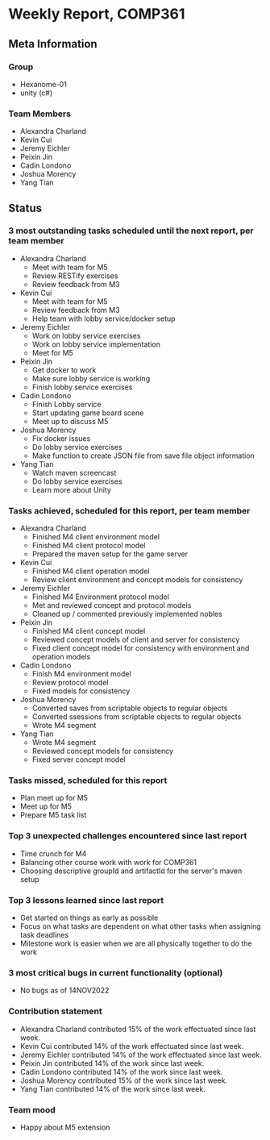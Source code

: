 # Weekly Report, COMP361

## Meta Information

### Group

 * Hexanome-01
 * unity (c#)

### Team Members

 * Alexandra Charland
 * Kevin Cui
 * Jeremy Eichler
 * Peixin Jin
 * Cadin Londono
 * Joshua Morency
 * Yang Tian

## Status

### 3 most outstanding tasks scheduled until the next report, per team member

 * Alexandra Charland
   * Meet with team for M5
   * Review RESTify exercises
   * Review feedback from M3
 * Kevin Cui
   * Meet with team for M5
   * Review feedback from M3
   * Help team with lobby service/docker setup
 * Jeremy Eichler
   * Work on lobby service exercises
   * Work on lobby service implementation
   * Meet for M5
 * Peixin Jin
   * Get docker to work
   * Make sure lobby service is working
   * Finish lobby service exercises
 * Cadin Londono
   * Finish Lobby service
   * Start updating game board scene
   * Meet up to discuss M5
 * Joshua Morency
   * Fix docker issues
   * Do lobby service exercises
   * Make function to create JSON file from save file object information
 * Yang Tian
   * Watch maven screencast
   * Do lobby service exercises
   * Learn more about Unity

### Tasks achieved, scheduled for this report, per team member

 * Alexandra Charland
   * Finished M4 client environment model
   * Finished M4 client protocol model
   * Prepared the maven setup for the game server
 * Kevin Cui
   * Finished M4 client operation model
   * Review client environment and concept models for consistency
 * Jeremy Eichler
   * Finished M4 Environment protocol model
   * Met and reviewed concept and protocol models
   * Cleaned up / commented previously implemented nobles
 * Peixin Jin
   * Finished M4 client concept model
   * Reviewed concept models of client and server for consistency
   * Fixed client concept model for consistency with environment and operation models
 * Cadin Londono
   * Finish M4 environment model
   * Review protocol model  
   * Fixed models for consistency
 * Joshua Morency
   * Converted saves from scriptable objects to regular objects
   * Converted ssessions from scriptable objects to regular objects
   * Wrote M4 segment
 * Yang Tian
   * Wrote M4 segment
   * Reviewed concept models for consistency
   * Fixed server concept model

### Tasks missed, scheduled for this report

 * Plan meet up for M5
 * Meet up for M5
 * Prepare M5 task list

### Top 3 unexpected challenges encountered since last report

 * Time crunch for M4
 * Balancing other course work with work for COMP361
 * Choosing descriptive groupId and artifactId for the server's maven setup

### Top 3 lessons learned since last report

 * Get started on things as early as possible
 * Focus on what tasks are dependent on what other tasks when assigning task deadlines
 * Milestone work is easier when we are all physically together to do the work

### 3 most critical bugs in current functionality (optional)

 * No bugs as of 14NOV2022

### Contribution statement

 * Alexandra Charland contributed 15% of the work effectuated since last week.
 * Kevin Cui contributed 14% of the work effectuated since last week.
 * Jeremy Eichler contributed 14% of the work effectuated since last week.
 * Peixin Jin contributed 14% of the work since last week.
 * Cadin Londono contributed 14% of the work since last week.
 * Joshua Morency contributed 15% of the work since last week.
 * Yang Tian contributed 14% of the work since last week.

### Team mood

 * Happy about M5 extension
